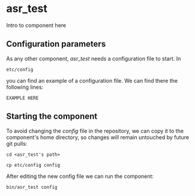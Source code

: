 # asr_test
Intro to component here


## Configuration parameters
As any other component, *asr_test* needs a configuration file to start. In
```
etc/config
```
you can find an example of a configuration file. We can find there the following lines:
```
EXAMPLE HERE
```

## Starting the component
To avoid changing the *config* file in the repository, we can copy it to the component's home directory, so changes will remain untouched by future git pulls:

```
cd <asr_test's path> 
```
```
cp etc/config config
```

After editing the new config file we can run the component:

```
bin/asr_test config
```
